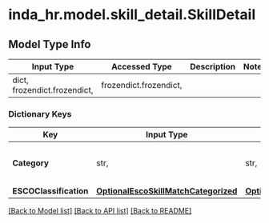 # inda_hr.model.skill_detail.SkillDetail

## Model Type Info
Input Type | Accessed Type | Description | Notes
------------ | ------------- | ------------- | -------------
dict, frozendict.frozendict,  | frozendict.frozendict,  |  | 

### Dictionary Keys
Key | Input Type | Accessed Type | Description | Notes
------------ | ------------- | ------------- | ------------- | -------------
**Category** | str,  | str,  | This field shows the skill category. | [optional] 
**ESCOClassification** | [**OptionalEscoSkillMatchCategorized**](OptionalEscoSkillMatchCategorized.md) | [**OptionalEscoSkillMatchCategorized**](OptionalEscoSkillMatchCategorized.md) |  | [optional] 

[[Back to Model list]](../../README.md#documentation-for-models) [[Back to API list]](../../README.md#documentation-for-api-endpoints) [[Back to README]](../../README.md)

